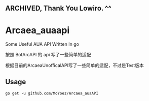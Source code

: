 ## ARCHIVED, Thank You Lowiro. ^^

# Arcaea_auaapi
Some Useful AUA API Written In go

按照 BotArcAPI 的 api 写了一些简单的适配

根据目前的ArcaeaUnofficalAPI写了一些简单的适配，不过是Test版本

## Usage

```
go get -u github.com/MoYoez/Arcaea_auaAPI
```


